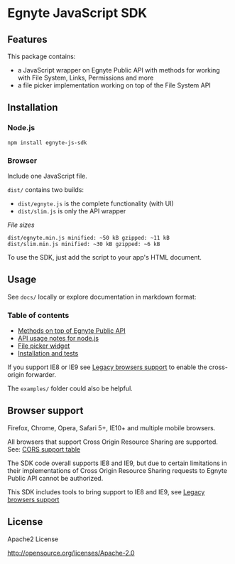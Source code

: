 Egnyte JavaScript SDK
=============

## Features

This package contains:

 - a JavaScript wrapper on Egnyte Public API with methods for working with File System, Links, Permissions and more 
 - a file picker implementation working on top of the File System API
 

## Installation

### Node.js
`npm install egnyte-js-sdk`

### Browser

Include one JavaScript file.

`dist/` contains two builds:

 - `dist/egnyte.js` is the complete functionality (with UI)
 - `dist/slim.js` is only the API wrapper

_File sizes_

```
dist/egnyte.min.js minified: ~50 kB gzipped: ~11 kB
dist/slim.min.js minified: ~30 kB gzipped: ~6 kB
```

To use the SDK, just add the script to your app's HTML document.

## Usage

See `docs/` locally or explore documentation in markdown format:


### Table of contents

* [Methods on top of Egnyte Public API](./src/docs/api.md)  
* [API usage notes for node.js](./src/docs/nodejs.md)
* [File picker widget](./src/docs/filepicker.md)  
* [Installation and tests](./src/docs/installation.md)  



If you support IE8 or IE9 see [Legacy browsers support](./src/docs/ie8or9.md) to enable the cross-origin forwarder.

The `examples/` folder could also be helpful.

## Browser support

Firefox, Chrome, Opera, Safari 5+, IE10+ and multiple mobile browsers.

All browsers that support Cross Origin Resource Sharing are supported. See: [CORS support table](http://caniuse.com/#feat=cors)

The SDK code overall supports IE8 and IE9, but due to certain limitations in their implementations of Cross Origin Resource Sharing requests to Egnyte Public API cannot be authorized. 

This SDK includes tools to bring support to IE8 and IE9, see [Legacy browsers support](./src/docs/ie8or9.md)

## License

Apache2 License

http://opensource.org/licenses/Apache-2.0
